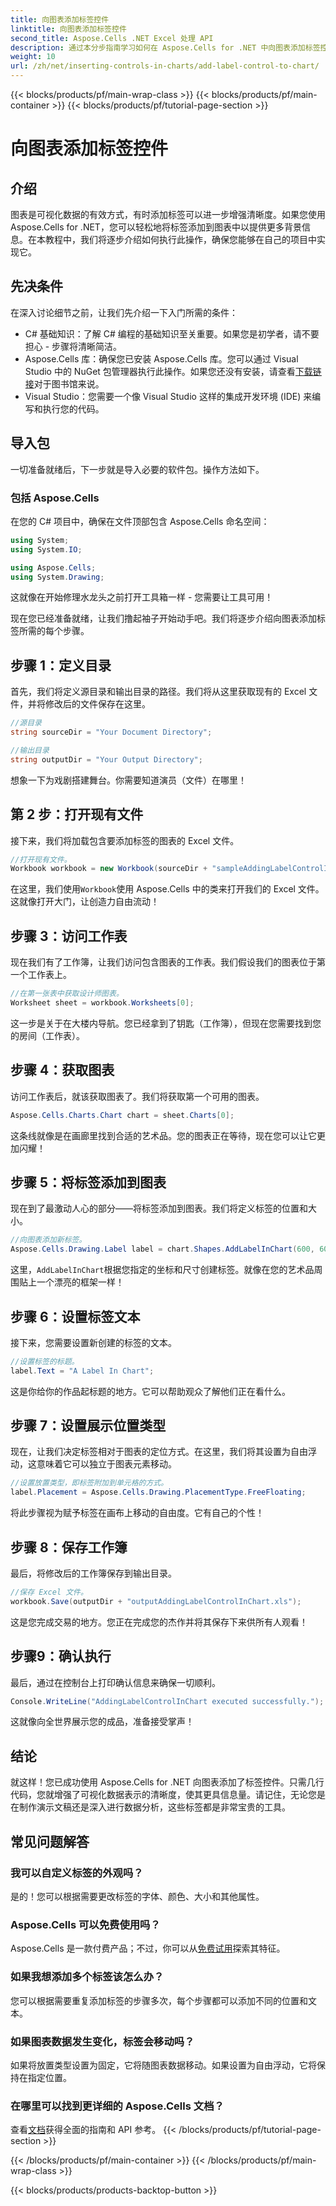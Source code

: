 ```yaml
---
title: 向图表添加标签控件
linktitle: 向图表添加标签控件
second_title: Aspose.Cells .NET Excel 处理 API
description: 通过本分步指南学习如何在 Aspose.Cells for .NET 中向图表添加标签控件。增强数据可视化。
weight: 10
url: /zh/net/inserting-controls-in-charts/add-label-control-to-chart/
---
```


{{< blocks/products/pf/main-wrap-class >}}
{{< blocks/products/pf/main-container >}}
{{< blocks/products/pf/tutorial-page-section >}}

# 向图表添加标签控件

## 介绍

图表是可视化数据的有效方式，有时添加标签可以进一步增强清晰度。如果您使用 Aspose.Cells for .NET，您可以轻松地将标签添加到图表中以提供更多背景信息。在本教程中，我们将逐步介绍如何执行此操作，确保您能够在自己的项目中实现它。

## 先决条件

在深入讨论细节之前，让我们先介绍一下入门所需的条件：

- C# 基础知识：了解 C# 编程的基础知识至关重要。如果您是初学者，请不要担心 - 步骤将清晰简洁。
- Aspose.Cells 库：确保您已安装 Aspose.Cells 库。您可以通过 Visual Studio 中的 NuGet 包管理器执行此操作。如果您还没有安装，请查看[下载链接](https://releases.aspose.com/cells/net/)对于图书馆来说。
- Visual Studio：您需要一个像 Visual Studio 这样的集成开发环境 (IDE) 来编写和执行您的代码。

## 导入包

一切准备就绪后，下一步就是导入必要的软件包。操作方法如下。

### 包括 Aspose.Cells

在您的 C# 项目中，确保在文件顶部包含 Aspose.Cells 命名空间：

```csharp
using System;
using System.IO;

using Aspose.Cells;
using System.Drawing;
```

这就像在开始修理水龙头之前打开工具箱一样 - 您需要让工具可用！

现在您已经准备就绪，让我们撸起袖子开始动手吧。我们将逐步介绍向图表添加标签所需的每个步骤。

## 步骤 1：定义目录

首先，我们将定义源目录和输出目录的路径。我们将从这里获取现有的 Excel 文件，并将修改后的文件保存在这里。

```csharp
//源目录
string sourceDir = "Your Document Directory";

//输出目录
string outputDir = "Your Output Directory";
```

想象一下为戏剧搭建舞台。你需要知道演员（文件）在哪里！

## 第 2 步：打开现有文件

接下来，我们将加载包含要添加标签的图表的 Excel 文件。 

```csharp
//打开现有文件。
Workbook workbook = new Workbook(sourceDir + "sampleAddingLabelControlInChart.xls");
```

在这里，我们使用`Workbook`使用 Aspose.Cells 中的类来打开我们的 Excel 文件。这就像打开大门，让创造力自由流动！

## 步骤 3：访问工作表

现在我们有了工作簿，让我们访问包含图表的工作表。我们假设我们的图表位于第一个工作表上。

```csharp
//在第一张表中获取设计师图表。
Worksheet sheet = workbook.Worksheets[0];
```

这一步是关于在大楼内导航。您已经拿到了钥匙（工作簿），但现在您需要找到您的房间（工作表）。

## 步骤 4：获取图表

访问工作表后，就该获取图表了。我们将获取第一个可用的图表。

```csharp
Aspose.Cells.Charts.Chart chart = sheet.Charts[0];
```

这条线就像是在画廊里找到合适的艺术品。您的图表正在等待，现在您可以让它更加闪耀！

## 步骤 5：将标签添加到图表

现在到了最激动人心的部分——将标签添加到图表。我们将定义标签的位置和大小。

```csharp
//向图表添加新标签。
Aspose.Cells.Drawing.Label label = chart.Shapes.AddLabelInChart(600, 600, 350, 900);
```

这里，`AddLabelInChart`根据您指定的坐标和尺寸创建标签。就像在您的艺术品周围贴上一个漂亮的框架一样！

## 步骤 6：设置标签文本

接下来，您需要设置新创建的标签的文本。 

```csharp
//设置标签的标题。
label.Text = "A Label In Chart";
```

这是你给你的作品起标题的地方。它可以帮助观众了解他们正在看什么。

## 步骤 7：设置展示位置类型

现在，让我们决定标签相对于图表的定位方式。在这里，我们将其设置为自由浮动，这意味着它可以独立于图表元素移动。

```csharp
//设置放置类型，即标签附加到单元格的方式。
label.Placement = Aspose.Cells.Drawing.PlacementType.FreeFloating; 
```

将此步骤视为赋予标签在画布上移动的自由度。它有自己的个性！

## 步骤 8：保存工作簿

最后，将修改后的工作簿保存到输出目录。 

```csharp
//保存 Excel 文件。
workbook.Save(outputDir + "outputAddingLabelControlInChart.xls");
```

这是您完成交易的地方。您正在完成您的杰作并将其保存下来供所有人观看！

## 步骤9：确认执行

最后，通过在控制台上打印确认信息来确保一切顺利。

```csharp
Console.WriteLine("AddingLabelControlInChart executed successfully.");
```

这就像向全世界展示您的成品，准备接受掌声！

## 结论

就这样！您已成功使用 Aspose.Cells for .NET 向图表添加了标签控件。只需几行代码，您就增强了可视化数据表示的清晰度，使其更具信息量。请记住，无论您是在制作演示文稿还是深入进行数据分析，这些标签都是非常宝贵的工具。

## 常见问题解答

### 我可以自定义标签的外观吗？
是的！您可以根据需要更改标签的字体、颜色、大小和其他属性。

### Aspose.Cells 可以免费使用吗？
 Aspose.Cells 是一款付费产品；不过，你可以从[免费试用](https://releases.aspose.com/)探索其特征。

### 如果我想添加多个标签该怎么办？
您可以根据需要重复添加标签的步骤多次，每个步骤都可以添加不同的位置和文本。

### 如果图表数据发生变化，标签会移动吗？
如果将放置类型设置为固定，它将随图表数据移动。如果设置为自由浮动，它将保持在指定位置。

### 在哪里可以找到更详细的 Aspose.Cells 文档？
查看[文档](https://reference.aspose.com/cells/net/)获得全面的指南和 API 参考。
{{< /blocks/products/pf/tutorial-page-section >}}

{{< /blocks/products/pf/main-container >}}
{{< /blocks/products/pf/main-wrap-class >}}

{{< blocks/products/products-backtop-button >}}
